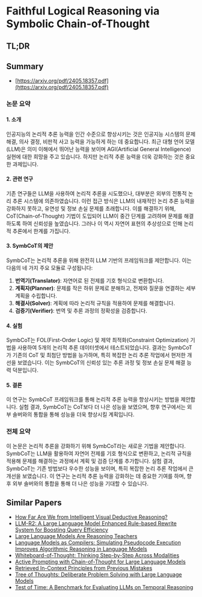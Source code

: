 # Faithful Logical Reasoning via Symbolic Chain-of-Thought
## TL;DR
## Summary
- [https://arxiv.org/pdf/2405.18357.pdf](https://arxiv.org/pdf/2405.18357.pdf)

### 논문 요약

#### 1. 소개
인공지능의 논리적 추론 능력을 인간 수준으로 향상시키는 것은 인공지능 시스템의 문제 해결, 의사 결정, 비판적 사고 능력을 가능하게 하는 데 중요합니다. 최근 대형 언어 모델(LLM)은 의미 이해에서 뛰어난 능력을 보이며 AGI(Artificial General Intelligence) 실현에 대한 희망을 주고 있습니다. 하지만 논리적 추론 능력을 더욱 강화하는 것은 중요한 과제입니다.

#### 2. 관련 연구
기존 연구들은 LLM을 사용하여 논리적 추론을 시도했으나, 대부분은 외부의 전통적 논리 추론 시스템에 의존하였습니다. 이런 접근 방식은 LLM의 내재적인 논리 추론 능력을 강화하지 못하고, 유연성 및 정보 손실 문제를 초래합니다. 이를 해결하기 위해, CoT(Chain-of-Thought) 기법이 도입되어 LLM이 중간 단계를 고려하며 문제를 해결하도록 하여 신뢰성을 높였습니다. 그러나 이 역시 자연어 표현의 추상성으로 인해 논리적 추론에서 한계를 가집니다.

#### 3. SymbCoT의 제안
SymbCoT는 논리적 추론을 위해 완전히 LLM 기반의 프레임워크를 제안합니다. 이는 다음의 네 가지 주요 모듈로 구성됩니다:
1. **번역기(Translator)**: 자연어로 된 전제를 기호 형식으로 변환합니다.
2. **계획자(Planner)**: 문제를 작은 하위 문제로 분해하고, 전제와 질문을 연결하는 세부 계획을 수립합니다.
3. **해결사(Solver)**: 계획에 따라 논리적 규칙을 적용하여 문제를 해결합니다.
4. **검증기(Verifier)**: 번역 및 추론 과정의 정확성을 검증합니다.

#### 4. 실험
SymbCoT는 FOL(First-Order Logic) 및 제약 최적화(Constraint Optimization) 기법을 사용하여 5개의 논리적 추론 데이터셋에서 테스트되었습니다. 결과는 SymbCoT가 기존의 CoT 및 최첨단 방법을 능가하며, 특히 복잡한 논리 추론 작업에서 현저한 개선을 보였습니다. 이는 SymbCoT의 신뢰성 있는 추론 과정 및 정보 손실 문제 해결 능력 덕분입니다.

#### 5. 결론
이 연구는 SymbCoT 프레임워크를 통해 논리적 추론 능력을 향상시키는 방법을 제안합니다. 실험 결과, SymbCoT는 CoT보다 더 나은 성능을 보였으며, 향후 연구에서는 외부 솔버와의 통합을 통해 성능을 더욱 향상시킬 계획입니다.

### 전체 요약
이 논문은 논리적 추론을 강화하기 위해 SymbCoT라는 새로운 기법을 제안합니다. SymbCoT는 LLM을 활용하여 자연어 전제를 기호 형식으로 변환하고, 논리적 규칙을 적용해 문제를 해결하는 과정에서 계획 및 검증 단계를 추가합니다. 실험 결과, SymbCoT는 기존 방법보다 우수한 성능을 보이며, 특히 복잡한 논리 추론 작업에서 큰 개선을 보였습니다. 이 연구는 논리적 추론 능력을 강화하는 데 중요한 기여를 하며, 향후 외부 솔버와의 통합을 통해 더 나은 성능을 기대할 수 있습니다.

## Similar Papers
- [How Far Are We from Intelligent Visual Deductive Reasoning?](2403.04732.md)
- [LLM-R2: A Large Language Model Enhanced Rule-based Rewrite System for Boosting Query Efficiency](2404.12872.md)
- [Large Language Models Are Reasoning Teachers](2212.10071.md)
- [Language Models as Compilers: Simulating Pseudocode Execution Improves Algorithmic Reasoning in Language Models](2404.02575.md)
- [Whiteboard-of-Thought: Thinking Step-by-Step Across Modalities](2406.14562.md)
- [Active Prompting with Chain-of-Thought for Large Language Models](2302.12246.md)
- [Retrieved In-Context Principles from Previous Mistakes](2407.05682.md)
- [Tree of Thoughts: Deliberate Problem Solving with Large Language Models](2305.10601.md)
- [Test of Time: A Benchmark for Evaluating LLMs on Temporal Reasoning](2406.09170.md)
